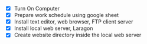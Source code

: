 - [X] Turn On Computer
- [X] Prepare work schedule using google sheet
- [X] Install text editor, web browser, FTP client server
- [X] Install local web server, Laragon
- [X] Create website directory inside the local web server